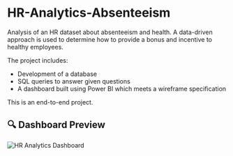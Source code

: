 # HR-Analytics-Absenteeism

Analysis of an HR dataset about absenteeism and health. A data-driven approach is used to determine how to provide a bonus and incentive to healthy employees.

The project includes:
- Development of a database
- SQL queries to answer given questions
- A dashboard built using Power BI which meets a wireframe specification

This is an end-to-end project.

## 🔍 Dashboard Preview

![HR Analytics Dashboard](images/hr_analytics_dashboard.png)
